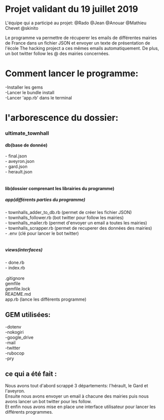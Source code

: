 <h1>Projet validant du 19 juillet 2019</h1>

L'équipe qui a participé au projet:
@Rado @Jean @Anouar @Mathieu Chevet @skinito

Le programme va permettre de récuperer les emails de différentes mairies de France dans un fichier JSON et envoyer un texte de présentation de l'école The hacking project a ces mêmes emails automatiquement. De plus, un bot twitter follow les @ des mairies concernées.

<h1>Comment lancer le programme:</h1>
    -Installer les gems
    <br>
    -Lancer le bundle install
    <br>
    -Lancer 'app.rb' dans le terminal

<h1>l'arborescence du dossier:</h1>

<h3>ultimate_townhall</h3>

<h4>db(base de donnée)</h4>
    - final.json
    <br>
    - aveyron.json
    <br>
    - gard.json
    <br>
    - herault.json
    <br>
    <br>
<h4>lib(dossier comprenant les librairies du programme)</h4>
   <h5>app(différents parties du programme)</h5>
        - townhalls_adder_to_db.rb (permet de créer les fichier JSON)
        <br>
        - townhalls_follower.rb (bot twitter pour follow les mairies)
        <br>
        - townhalls_mailer.rb (permet d'envoyer un email a toutes les mairies)
        <br>
        - townhalls_scrapper.rb (permet de recuperer des données des mairies)
        <br>
        - .env (clé pour lancer le bot twitter)
        <br>
        <br>
    <h5>views(interfaces)</h5>
        - done.rb
        <br>
        - index.rb

<br>
<br>
.gitignore
<br>
gemfile
<br>
gemfile.lock
<br>
README.md
<br>
app.rb (lance les différents programme)

<h2>GEM utilisées:</h2>

-dotenv
<br>
-nokogiri
<br>
-google_drive
<br>
-mail
<br>
-twitter
<br>
-rubocop
<br>
-pry


<h2>ce qui a été fait :</h2>

Nous avons tout d'abord scrappé 3 départements: l'hérault, le Gard et l'aveyron.
<br>
Ensuite nous avons envoyer un email à chacune des mairies puis nous avons lancer un bot twitter pour les follow.
<br>
Et enfin nous avons mise en place une interface utilisateur pour lancer les différents programmes. 





